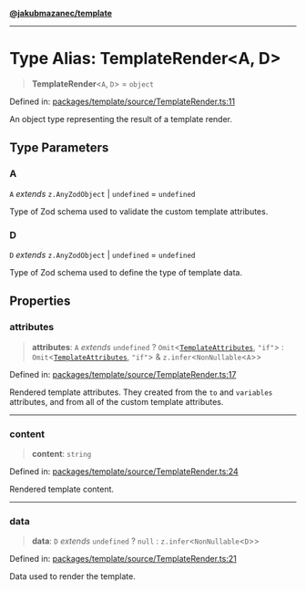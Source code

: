 [**@jakubmazanec/template**](../README.md)

---

# Type Alias: TemplateRender\<A, D\>

> **TemplateRender**\<`A`, `D`\> = `object`

Defined in:
[packages/template/source/TemplateRender.ts:11](https://github.com/jakubmazanec/tools/blob/5907d31a071e860d7db8b8a00f698d18fe23e18a/packages/template/source/TemplateRender.ts#L11)

An object type representing the result of a template render.

## Type Parameters

### A

`A` _extends_ `z.AnyZodObject` \| `undefined` = `undefined`

Type of Zod schema used to validate the custom template attributes.

### D

`D` _extends_ `z.AnyZodObject` \| `undefined` = `undefined`

Type of Zod schema used to define the type of template data.

## Properties

### attributes

> **attributes**: `A` _extends_ `undefined` ? `Omit`\<[`TemplateAttributes`](TemplateAttributes.md),
> `"if"`\> : `Omit`\<[`TemplateAttributes`](TemplateAttributes.md), `"if"`\> &
> `z.infer`\<`NonNullable`\<`A`\>\>

Defined in:
[packages/template/source/TemplateRender.ts:17](https://github.com/jakubmazanec/tools/blob/5907d31a071e860d7db8b8a00f698d18fe23e18a/packages/template/source/TemplateRender.ts#L17)

Rendered template attributes. They created from the `to` and `variables` attributes, and from all of
the custom template attributes.

---

### content

> **content**: `string`

Defined in:
[packages/template/source/TemplateRender.ts:24](https://github.com/jakubmazanec/tools/blob/5907d31a071e860d7db8b8a00f698d18fe23e18a/packages/template/source/TemplateRender.ts#L24)

Rendered template content.

---

### data

> **data**: `D` _extends_ `undefined` ? `null` : `z.infer`\<`NonNullable`\<`D`\>\>

Defined in:
[packages/template/source/TemplateRender.ts:21](https://github.com/jakubmazanec/tools/blob/5907d31a071e860d7db8b8a00f698d18fe23e18a/packages/template/source/TemplateRender.ts#L21)

Data used to render the template.
